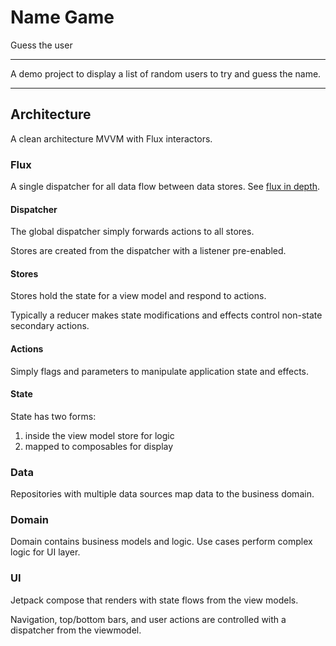 # Name Game

Guess the user

---

A demo project to display a list of random users to try and guess the name.

---

## Architecture

A clean architecture MVVM with Flux interactors.

### Flux

A single dispatcher for all data flow between data stores. See [flux in depth](https://facebook.github.io/flux/docs/in-depth-overview).

#### Dispatcher

The global dispatcher simply forwards actions to all stores.

Stores are created from the dispatcher with a listener pre-enabled.

#### Stores

Stores hold the state for a view model and respond to actions.

Typically a reducer makes state modifications and effects control non-state secondary actions.

#### Actions

Simply flags and parameters to manipulate application state and effects.

#### State

State has two forms:

1. inside the view model store for logic
2. mapped to composables for display

### Data

Repositories with multiple data sources map data to the business domain.

### Domain

Domain contains business models and logic. Use cases perform complex logic for UI layer.

### UI

Jetpack compose that renders with state flows from the view models.

Navigation, top/bottom bars, and user actions are controlled with a dispatcher from the viewmodel.
